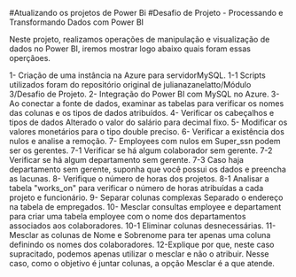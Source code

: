 #Atualizando os projetos de Power Bi
#Desafio de Projeto - Processando e Transformando Dados com Power BI

Neste projeto, realizamos  operações de manipulação e visualização de dados no Power BI, iremos mostrar logo abaixo quais foram essas operçãoes.

1- Criação de uma instância na Azure para servidorMySQL.
1-1 Scripts utilizados foram do repositório original de julianazanelatto/Módulo 3/Desafio de Projeto.
2- Integração do Power BI com MySQL no Azure.
3- Ao conectar a fonte de dados, examinar as tabelas para verificar os nomes das colunas e os tipos de dados atribuídos.
4- Verificar os cabeçalhos e tipos de dados Alterado o valor do salário para decimal fixo.
5- Modificar os valores monetários para o tipo double preciso.
6- Verificar a existência dos nulos e analise a remoção.
7- Employees com nulos em Super_ssn podem ser os gerentes. 
7-1 Verificar se há algum colaborador sem gerente.
7-2 Verificar se há algum departamento sem gerente.
7-3 Caso haja departamento sem gerente, suponha que você possui os dados e preencha as lacunas.
8- Verifique o número de horas dos projetos.
8-1 Analisar a tabela "works_on" para verificar o número de horas atribuídas a cada projeto e funcionário.
9- Separar colunas complexas Separado o endereço na tabela de empregados.
10- Mesclar consultas employee e departament para criar uma tabela employee com o nome dos departamentos associados aos colaboradores.
10-1 Eliminar colunas desnecessárias.
11- Mesclar as colunas de Nome e Sobrenome para ter apenas uma coluna definindo os nomes dos colaboradores.
12-Explique por que, neste caso supracitado, podemos apenas utilizar o mesclar e não o atribuir. Nesse caso, como o objetivo é juntar colunas, a opção Mesclar é a que atende.


